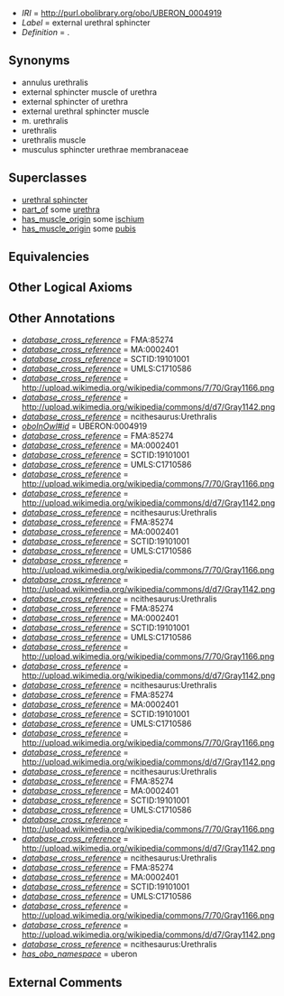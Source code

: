  * *IRI* = http://purl.obolibrary.org/obo/UBERON_0004919
 * *Label* = external urethral sphincter
 * *Definition* = .

## Synonyms

 * annulus urethralis
 * external sphincter muscle of urethra
 * external sphincter of urethra
 * external urethral sphincter muscle
 * m. urethralis
 * urethralis
 * urethralis muscle
 * musculus sphincter urethrae membranaceae

## Superclasses

 * [urethral sphincter](../../UBERON/17/UBERON_0004917.md)
 * [part_of](../../BFO/50/BFO_0000050.md) some [urethra](../../UBERON/57/UBERON_0000057.md)
 * [has_muscle_origin](../../RO/72/RO_0002372.md) some [ischium](../../UBERON/74/UBERON_0001274.md)
 * [has_muscle_origin](../../RO/72/RO_0002372.md) some [pubis](../../UBERON/75/UBERON_0001275.md)

## Equivalencies


## Other Logical Axioms


## Other Annotations

 * *[database_cross_reference](../../ef/oboInOwl#hasDbXref.md)* = FMA:85274
 * *[database_cross_reference](../../ef/oboInOwl#hasDbXref.md)* = MA:0002401
 * *[database_cross_reference](../../ef/oboInOwl#hasDbXref.md)* = SCTID:19101001
 * *[database_cross_reference](../../ef/oboInOwl#hasDbXref.md)* = UMLS:C1710586
 * *[database_cross_reference](../../ef/oboInOwl#hasDbXref.md)* = http://upload.wikimedia.org/wikipedia/commons/7/70/Gray1166.png
 * *[database_cross_reference](../../ef/oboInOwl#hasDbXref.md)* = http://upload.wikimedia.org/wikipedia/commons/d/d7/Gray1142.png
 * *[database_cross_reference](../../ef/oboInOwl#hasDbXref.md)* = ncithesaurus:Urethralis
 * *[oboInOwl#id](../../id/oboInOwl#id.md)* = UBERON:0004919
 * *[database_cross_reference](../../ef/oboInOwl#hasDbXref.md)* = FMA:85274
 * *[database_cross_reference](../../ef/oboInOwl#hasDbXref.md)* = MA:0002401
 * *[database_cross_reference](../../ef/oboInOwl#hasDbXref.md)* = SCTID:19101001
 * *[database_cross_reference](../../ef/oboInOwl#hasDbXref.md)* = UMLS:C1710586
 * *[database_cross_reference](../../ef/oboInOwl#hasDbXref.md)* = http://upload.wikimedia.org/wikipedia/commons/7/70/Gray1166.png
 * *[database_cross_reference](../../ef/oboInOwl#hasDbXref.md)* = http://upload.wikimedia.org/wikipedia/commons/d/d7/Gray1142.png
 * *[database_cross_reference](../../ef/oboInOwl#hasDbXref.md)* = ncithesaurus:Urethralis
 * *[database_cross_reference](../../ef/oboInOwl#hasDbXref.md)* = FMA:85274
 * *[database_cross_reference](../../ef/oboInOwl#hasDbXref.md)* = MA:0002401
 * *[database_cross_reference](../../ef/oboInOwl#hasDbXref.md)* = SCTID:19101001
 * *[database_cross_reference](../../ef/oboInOwl#hasDbXref.md)* = UMLS:C1710586
 * *[database_cross_reference](../../ef/oboInOwl#hasDbXref.md)* = http://upload.wikimedia.org/wikipedia/commons/7/70/Gray1166.png
 * *[database_cross_reference](../../ef/oboInOwl#hasDbXref.md)* = http://upload.wikimedia.org/wikipedia/commons/d/d7/Gray1142.png
 * *[database_cross_reference](../../ef/oboInOwl#hasDbXref.md)* = ncithesaurus:Urethralis
 * *[database_cross_reference](../../ef/oboInOwl#hasDbXref.md)* = FMA:85274
 * *[database_cross_reference](../../ef/oboInOwl#hasDbXref.md)* = MA:0002401
 * *[database_cross_reference](../../ef/oboInOwl#hasDbXref.md)* = SCTID:19101001
 * *[database_cross_reference](../../ef/oboInOwl#hasDbXref.md)* = UMLS:C1710586
 * *[database_cross_reference](../../ef/oboInOwl#hasDbXref.md)* = http://upload.wikimedia.org/wikipedia/commons/7/70/Gray1166.png
 * *[database_cross_reference](../../ef/oboInOwl#hasDbXref.md)* = http://upload.wikimedia.org/wikipedia/commons/d/d7/Gray1142.png
 * *[database_cross_reference](../../ef/oboInOwl#hasDbXref.md)* = ncithesaurus:Urethralis
 * *[database_cross_reference](../../ef/oboInOwl#hasDbXref.md)* = FMA:85274
 * *[database_cross_reference](../../ef/oboInOwl#hasDbXref.md)* = MA:0002401
 * *[database_cross_reference](../../ef/oboInOwl#hasDbXref.md)* = SCTID:19101001
 * *[database_cross_reference](../../ef/oboInOwl#hasDbXref.md)* = UMLS:C1710586
 * *[database_cross_reference](../../ef/oboInOwl#hasDbXref.md)* = http://upload.wikimedia.org/wikipedia/commons/7/70/Gray1166.png
 * *[database_cross_reference](../../ef/oboInOwl#hasDbXref.md)* = http://upload.wikimedia.org/wikipedia/commons/d/d7/Gray1142.png
 * *[database_cross_reference](../../ef/oboInOwl#hasDbXref.md)* = ncithesaurus:Urethralis
 * *[database_cross_reference](../../ef/oboInOwl#hasDbXref.md)* = FMA:85274
 * *[database_cross_reference](../../ef/oboInOwl#hasDbXref.md)* = MA:0002401
 * *[database_cross_reference](../../ef/oboInOwl#hasDbXref.md)* = SCTID:19101001
 * *[database_cross_reference](../../ef/oboInOwl#hasDbXref.md)* = UMLS:C1710586
 * *[database_cross_reference](../../ef/oboInOwl#hasDbXref.md)* = http://upload.wikimedia.org/wikipedia/commons/7/70/Gray1166.png
 * *[database_cross_reference](../../ef/oboInOwl#hasDbXref.md)* = http://upload.wikimedia.org/wikipedia/commons/d/d7/Gray1142.png
 * *[database_cross_reference](../../ef/oboInOwl#hasDbXref.md)* = ncithesaurus:Urethralis
 * *[database_cross_reference](../../ef/oboInOwl#hasDbXref.md)* = FMA:85274
 * *[database_cross_reference](../../ef/oboInOwl#hasDbXref.md)* = MA:0002401
 * *[database_cross_reference](../../ef/oboInOwl#hasDbXref.md)* = SCTID:19101001
 * *[database_cross_reference](../../ef/oboInOwl#hasDbXref.md)* = UMLS:C1710586
 * *[database_cross_reference](../../ef/oboInOwl#hasDbXref.md)* = http://upload.wikimedia.org/wikipedia/commons/7/70/Gray1166.png
 * *[database_cross_reference](../../ef/oboInOwl#hasDbXref.md)* = http://upload.wikimedia.org/wikipedia/commons/d/d7/Gray1142.png
 * *[database_cross_reference](../../ef/oboInOwl#hasDbXref.md)* = ncithesaurus:Urethralis
 * *[has_obo_namespace](../../ce/oboInOwl#hasOBONamespace.md)* = uberon

## External Comments

